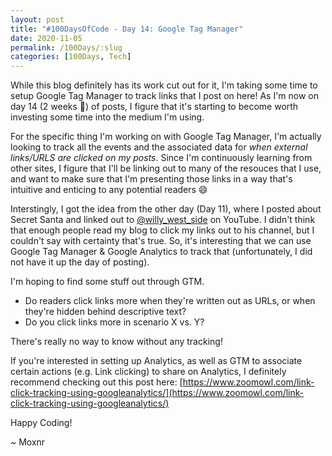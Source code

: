 ```yaml
---
layout: post
title: "#100DaysOfCode - Day 14: Google Tag Manager"
date: 2020-11-05
permalink: /100Days/:slug
categories: [100Days, Tech]
---
```


While this blog definitely has its work cut out for it, I'm taking some time to setup Google Tag Manager to track links that I post on here! As I'm now on day 14 (2 weeks :tada:) of posts, I figure that it's starting to become worth investing some time into the medium I'm using.

For the specific thing I'm working on with Google Tag Manager, I'm actually looking to track all the events and the associated data for _when external links/URLS are clicked on my posts_. Since I'm continuously learning from other sites, I figure that I'll be linking out to many of the resouces that I use, and want to make sure that I'm presenting those links in a way that's intuitive and enticing to any potential readers :smile:

Interstingly, I got the idea from the other day (Day 11), where I posted about Secret Santa and linked out to [@willy_west_side](https://youtube.com/willywestside) on YouTube. I didn't think that enough people read my blog to click my links out to his channel, but I couldn't say with certainty that's true. So, it's interesting that we can use Google Tag Manager & Google Analytics to track that (unfortunately, I did not have it up the day of posting).

I'm hoping to find some stuff out through GTM. 
- Do readers click links more when they're written out as URLs, or when they're hidden behind descriptive text?
- Do you click links more in scenario X vs. Y?

There's really no way to know without any tracking!

If you're interested in setting up Analytics, as well as GTM to associate certain actions (e.g. Link clicking) to share on Analytics, I definitely recommend checking out this post here: [https://www.zoomowl.com/link-click-tracking-using-googleanalytics/](https://www.zoomowl.com/link-click-tracking-using-googleanalytics/)


Happy Coding!

~ Moxnr
